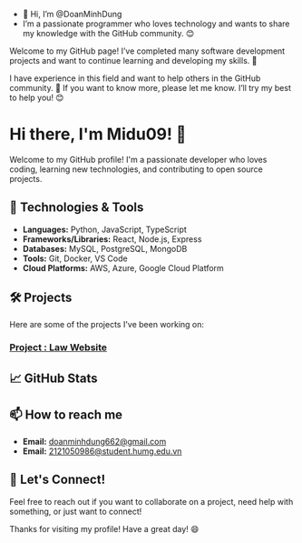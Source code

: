 - 👋 Hi, I’m @DoanMinhDung
- I’m a passionate programmer who loves technology and wants to share my knowledge with the GitHub community. 😊

Welcome to my GitHub page! I’ve completed many software development projects and want to continue learning and developing my skills. 🚀

I have experience in this field and want to help others in the GitHub community. 🤝 If you want to know more, please let me know. I’ll try my best to help you! 😊

<!---
Midu09/Midu09 is a ✨ special ✨ repository because its `README.md` (this file) appears on your GitHub profile.
You can click the Preview link to take a look at your changes.
--->
# Hi there, I'm Midu09! 👋

Welcome to my GitHub profile! I'm a passionate developer who loves coding, learning new technologies, and contributing to open source projects.

## 🔧 Technologies & Tools

- **Languages:** Python, JavaScript, TypeScript
- **Frameworks/Libraries:** React, Node.js, Express
- **Databases:** MySQL, PostgreSQL, MongoDB
- **Tools:** Git, Docker, VS Code
- **Cloud Platforms:** AWS, Azure, Google Cloud Platform

## 🛠️ Projects

Here are some of the projects I've been working on:

### [Project : Law Website](https://github.com/Minhdung-dev09/Law-project.git)

## 📈 GitHub Stats


## 📫 How to reach me

- **Email:** doanminhdung662@gmail.com
- **Email:** 2121050986@student.humg.edu.vn

## 💬 Let's Connect!

Feel free to reach out if you want to collaborate on a project, need help with something, or just want to connect!

Thanks for visiting my profile! Have a great day! 😄
